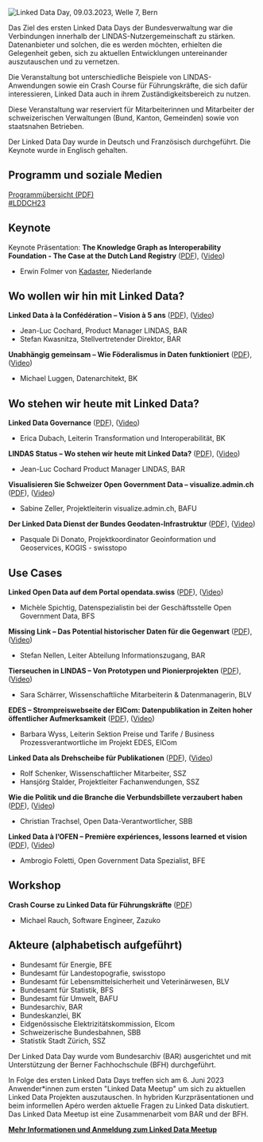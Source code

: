 ![Linked Data Day, 09.03.2023, Welle 7, Bern](/static-assets/img/linked-data-day-2023.jpg)

Das Ziel des ersten Linked Data Days der Bundesverwaltung war die Verbindungen innerhalb der LINDAS-Nutzergemeinschaft zu stärken. Datenanbieter und solchen, die es werden möchten, erhielten die Gelegenheit geben, sich zu aktuellen Entwicklungen untereinander auszutauschen und zu vernetzen.

Die Veranstaltung bot unterschiedliche Beispiele von LINDAS-Anwendungen sowie ein Crash Course für Führungskräfte, die sich dafür interessieren, Linked Data auch in ihrem Zuständigkeitsbereich zu nutzen.

Diese Veranstaltung war reserviert für Mitarbeiterinnen und Mitarbeiter der schweizerischen Verwaltungen (Bund, Kanton, Gemeinden) sowie von staatsnahen Betrieben.

Der Linked Data Day wurde in Deutsch und Französisch durchgeführt. Die Keynote wurde in Englisch gehalten.

## Programm und soziale Medien

[Programmübersicht (PDF)](https://www.bfh.ch/dam/jcr:4e18ab84-3f0f-4a71-9e1e-141d4cb90048/Linked-Data-Day-2023-Programm.pdf)   
[#LDDCH23](https://www.linkedin.com/feed/hashtag/?keywords=ldd23ch)

## Keynote 

Keynote Präsentation: **The Knowledge Graph as Interoperability Foundation - The Case at the Dutch Land Registry** ([PDF](https://www.bfh.ch/dam/jcr:b9c523df-9e07-4ea9-bf50-19df066d5b22/01_Linked-Data-Day-Keynote-Erwin-Folmer.pdf)), ([Video](https://youtu.be/VutWsIuEVyU))
* Erwin Folmer von [Kadaster](https://www.kadaster.nl/about-us "dieser Link führt zu Kadaster!"), Niederlande


## Wo wollen wir hin mit Linked Data?

**Linked Data à la Confédération – Vision à 5 ans** ([PDF](https://www.bfh.ch/dam/jcr:0163b853-5633-4e8b-9f38-2e9d1d71cc6f/02_Linked-Data-Day-Cochard-Kwasnitza-Vision-5-ans.pdf)), ([Video](https://youtu.be/-XFS6gEvZuU))
* Jean-Luc Cochard, Product Manager LINDAS, BAR
* Stefan Kwasnitza, Stellvertretender Direktor, BAR

**Unabhängig gemeinsam – Wie Föderalismus in Daten funktioniert** ([PDF](https://www.bfh.ch/dam/jcr:95d1421f-7d66-433a-b9ea-3caddfd5813d/03_Linked-Data-Day-Luggen-Unabh%C3%A4nig-gemeinsam.pdf)), ([Video](https://youtu.be/hONzH4QDOxM)) 
* Michael Luggen, Datenarchitekt, BK

## Wo stehen wir heute mit Linked Data?

**Linked Data Governance** ([PDF](https://www.bfh.ch/dam/jcr:db5966ca-ee12-437b-a50e-7116b1ae1931/04-Linked-Data-Day-Dubach-Linked-Data-Governance.pdf)), ([Video](https://youtu.be/eq2TySyMeLs))
* Erica Dubach, Leiterin Transformation und Interoperabilität, BK

**LINDAS Status – Wo stehen wir heute mit Linked Data?** ([PDF](https://www.bfh.ch/dam/jcr:1aafc900-d3f5-4476-b6f6-d21f5063ec4b/05_Linked-Data-Day-Cochard-LINDAS-Status.pdf)), ([Video](https://youtu.be/eq2TySyMeLs))
* Jean-Luc Cochard Product Manager LINDAS, BAR

**Visualisieren Sie Schweizer Open Government Data – visualize.admin.ch** ([PDF](https://www.bfh.ch/dam/jcr:3b4a1ba1-10be-4c4c-a8a9-0322ae4830f5/06_Linked-Data-Day-Zeller-visualize.admin.ch.pdf)), ([Video](https://youtu.be/8NvIiJy_UUw))
* Sabine Zeller, Projektleiterin visualize.admin.ch, BAFU 

**Der Linked Data Dienst der Bundes Geodaten-Infrastruktur** ([PDF](https://www.bfh.ch/dam/jcr:9b596cd9-402a-4618-9435-be82fe91ae6b/07_Linked-Data-Day-DiDonato-Geodaten-Infrastruktur.pdf)), ([Video](https://youtu.be/hJkuIpSc0rM))
* Pasquale Di Donato, Projektkoordinator Geoinformation und Geoservices, KOGIS - swisstopo

## Use Cases

**Linked Open Data auf dem Portal opendata.swiss** ([PDF](https://www.bfh.ch/dam/jcr:0e6beba2-b5f5-46a4-bec9-7ce688a2a02a/08_Linked-Data-Day-Spichtig-opendata.swiss.pdf)), ([Video](https://youtu.be/3Et2cRiHnPs))
* Michèle Spichtig, Datenspezialistin bei der Geschäftsstelle Open Government Data, BFS

**Missing Link – Das Potential historischer Daten für die Gegenwart** ([PDF](https://www.bfh.ch/dam/jcr:354171f5-1318-4e4b-bfa9-126d9b9630c2/09_Linked-Data-Day-Nellen-Missing-Link.pdf)), ([Video](https://youtu.be/cdiLAZlcCfw))
* Stefan Nellen, Leiter Abteilung Informationszugang, BAR

**Tierseuchen in LINDAS – Von Prototypen und Pionierprojekten** ([PDF](https://www.bfh.ch/dam/jcr:cbcd4cd4-081a-4d48-ab75-6b8f6c42004a/10_Linked-Data-Day-Sch%C3%A4rrer-Tierseuchen.pdf)), ([Video](https://youtu.be/XpE7U7f08ew))
* Sara Schärrer, Wissenschaftliche Mitarbeiterin & Datenmanagerin, BLV

**EDES – Strompreiswebseite der ElCom: Datenpublikation in Zeiten hoher öffentlicher Aufmerksamkeit** ([PDF](https://www.bfh.ch/dam/jcr:bbaa98b6-861c-4308-a4b7-b919b30604e7/11_Linked-Data-Day-Wyss-Strompreiswebseite.pdf)), ([Video](https://youtu.be/TUOdpLsHPYQ))
* Barbara Wyss, Leiterin Sektion Preise und Tarife / Business Prozessverantwortliche im Projekt EDES, ElCom

**Linked Data als Drehscheibe für Publikationen** ([PDF](https://www.bfh.ch/dam/jcr:a7d3d0e4-8430-4862-b867-b73638c8503f/12_Linked-Data-Day-Stalder-Schenker-Drehscheibe-f%C3%BCr-Publikationen.pdf)), ([Video](https://youtu.be/h5dqLgQ4pI4))
* Rolf Schenker, Wissenschaftlicher Mitarbeiter, SSZ
* Hansjörg Stalder, Projektleiter Fachanwendungen, SSZ

**Wie die Politik und die Branche die Verbundsbillete verzaubert haben** ([PDF](https://www.bfh.ch/dam/jcr:da8d8faf-7ae7-4896-8e08-d03b0fb17a0e/13_Linked-Data-Day-Trachsel-Verbundsbillete.pdf)), ([Video](https://youtu.be/h4mO5iNl4r4))
* Christian Trachsel, Open Data-Verantwortlicher, SBB

**Linked Data à l’OFEN – Première expériences, lessons learned et vision** ([PDF](https://www.bfh.ch/dam/jcr:b18bbed7-b002-4d15-a024-ed8285adb918/14_Linked-Data-Day-Foletti-Lessons-Learned-Vision.pdf)), ([Video](https://youtu.be/G2Yy_BmcMmw))
* Ambrogio Foletti, Open Government Data Spezialist, BFE

## Workshop

**Crash Course zu Linked Data für Führungskräfte** ([PDF](https://presentations.zazuko.com/linked-data-day-2023))
* Michael Rauch, Software Engineer, Zazuko

## Akteure (alphabetisch aufgeführt)

- Bundesamt für Energie, BFE
- Bundesamt für Landestopografie, swisstopo
- Bundesamt für Lebensmittelsicherheit und Veterinärwesen, BLV
- Bundesamt für Statistik, BFS
- Bundesamt für Umwelt, BAFU
- Bundesarchiv, BAR
- Bundeskanzlei, BK
- Eidgenössische Elektrizitätskommission, Elcom
- Schweizerische Bundesbahnen, SBB
- Statistik Stadt Zürich, SSZ

Der Linked Data Day wurde vom Bundesarchiv (BAR) ausgerichtet und  mit Unterstützung der Berner Fachhochschule (BFH) durchgeführt.

In Folge des ersten Linked Data Days treffen sich am 6. Juni 2023 Anwender*innen zum ersten "Linked Data Meetup" um sich zu aktuellen Linked Data Projekten auszutauschen. In hybriden Kurzpräsentationen und beim informellen Apéro werden aktuelle Fragen zu Linked Data diskutiert. Das Linked Data Meetup ist eine Zusammenarbeit vom BAR und der BFH.

**[Mehr Informationen und Anmeldung zum Linked Data Meetup](https://www.bfh.ch/wirtschaft/de/themen/linked-data-meetup/)**

